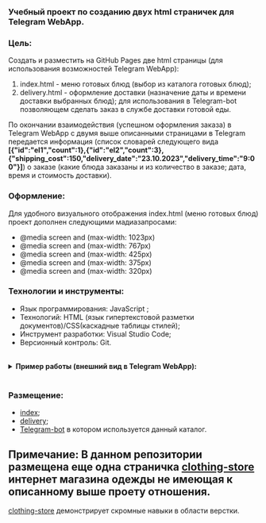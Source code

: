 ### Учебный проект по созданию двух html страничек для Telegram WebApp.

### Цель:
Создать и разместить на GitHub Pages две html страницы (для использования возможностей Telegram WebApp): 
1) index.html - меню готовых блюд  (выбор из каталога готовых блюд);
2) delivery.html - оформление доставки (назначение даты и времени доставки выбранных блюд);
для использования в Telegram-bot позволяющем сделать заказ в службе доставки готовой еды.

По окончании взаимодействия (успешном оформления заказа) в Telegram WebApp с двумя выше 
описанными страницами в Telegram передается информация (список словарей следующего вида 
**[{"id":"el1","count":1},{"id":"el2","count":3},{"shipping_cost":150,"delivery_date":"23.10.2023","delivery_time":"9:00"}]**) о заказе (какие блюда заказаны и из количество в заказе; дата, время 
и стоимость доставки).

### Оформление:
Для удобного визуального отображения index.html (меню готовых блюд) 
проект дополнен следующими мадиазапросами:
- @media screen and (max-width: 1023px)
- @media screen and (max-width: 767px)
- @media screen and (max-width: 425px)
- @media screen and (max-width: 375px)
- @media screen and (max-width: 320px)

### Технологии и инструменты:
- Язык программирования: JavaScript ;
- Технологий: HTML (язык гипертекстовой разметки документов)/CSS(каскадные таблицы стилей); 
- Инструмент разработки: Visual Studio Code;
- Версионный контроль: Git.

<br>

<details><summary><b>Пример работы (внешний вид в Telegram WebApp):</b></strong></summary>

#### index:

![внешний вид index](/pictures/index.jpg "внешний вид index")

#### delivery:

![внешний вид delivery](/pictures/delivery.jpg "внешний вид delivery")

</details>

<br>

### Размещение:
- <a href="https://fedorsannikov1988.github.io/index.html">index</a>;
- <a href="https://fedorsannikov1988.github.io/delivery.html">delivery</a>;
- <a href="https://github.com/FedorSannikov1988/delivery_service">Telegram-bot</a> в котором используется данный каталог.

## Примечание: В данном репозитории размещена еще одна страничка <a href="https://fedorsannikov1988.github.io/clothing-store.html">clothing-store</a> интернет магазина одежды не имеющая к описанному выше проету отношения. 

<a href="https://fedorsannikov1988.github.io/clothing-store.html">clothing-store</a> демонстрирует скромные навыки в области верстки.
